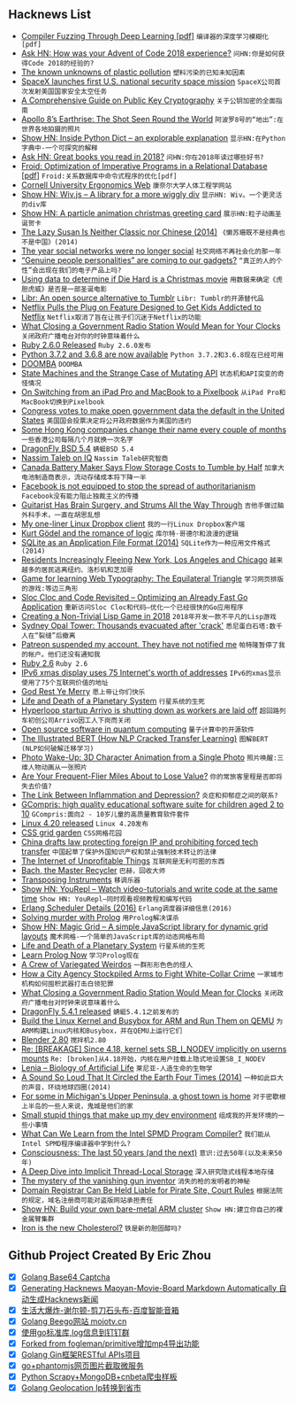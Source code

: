 ## Hacknews List


- [Compiler Fuzzing Through Deep Learning [pdf]](http://homepages.inf.ed.ac.uk/hleather/publications/2018_deepfuzzing_issta.pdf)  `编译器的深度学习模糊化[pdf]`
- [Ask HN: How was your Advent of Code 2018 experience?](item?id=18756313)  `问HN:你是如何获得Code 2018的经验的?`
- [The known unknowns of plastic pollution](https://www.economist.com/international/2018/03/03/the-known-unknowns-of-plastic-pollution)  `塑料污染的已知未知因素`
- [SpaceX launches first U.S. national security space mission](https://www.reuters.com/article/us-space-spacex-launch/spacex-launches-first-u-s-national-security-space-mission-idUSKCN1OM0D9)  `SpaceX公司首次发射美国国家安全太空任务`
- [A Comprehensive Guide on Public Key Cryptography](https://medium.com/blockwhat/public-key-cryptography-a-comprehensive-guide-1e8489e08104)  `关于公钥加密的全面指南`
- [Apollo 8’s Earthrise: The Shot Seen Round the World](https://www.nytimes.com/2018/12/21/science/earthrise-moon-apollo-nasa.html)  `阿波罗8号的“地出”:在世界各地拍摄的照片`
- [Show HN: Inside Python Dict – an explorable explanation](https://just-taking-a-ride.com/inside_python_dict/)  `显示HN:在Python字典中-一个可探究的解释`
- [Ask HN: Great books you read in 2018?](item?id=18756879)  `问HN:你在2018年读过哪些好书?`
- [Froid: Optimization of Imperative Programs in a Relational Database [pdf]](http://www.vldb.org/pvldb/vol11/p432-ramachandra.pdf)  `Froid:关系数据库中命令式程序的优化[pdf]`
- [Cornell University Ergonomics Web](http://ergo.human.cornell.edu/)  `康奈尔大学人体工程学网站`
- [Show HN: Wiv.js – A library for a more wiggly div](https://jjkaufman.github.io/wiv.js/)  `显示HN: Wiv。一个更灵活的div库`
- [Show HN: A particle animation christmas greeting card](https://2018.9elements.com/)  `展示HN:粒子动画圣诞贺卡`
- [The Lazy Susan Is Neither Classic nor Chinese (2014)](https://www.smithsonianmag.com/arts-culture/lazy-susan-classic-centerpiece-chinese-restaurants-neither-classic-nor-chinese-180949844/)  `《懒苏珊既不是经典也不是中国》(2014)`
- [The year social networks were no longer social](https://techcrunch.com/2018/12/23/the-year-social-networks-were-no-longer-social/)  `社交网络不再社会化的那一年`
- [“Genuine people personalities” are coming to our gadgets?](https://arstechnica.com/gadgets/2018/12/douglas-adams-was-right-get-ready-to-talk-with-digital-personalities/)  `“真正的人的个性”会出现在我们的电子产品上吗?`
- [Using data to determine if Die Hard is a Christmas movie](https://stephenfollows.com/using-data-to-determine-if-die-hard-is-a-christmas-movie)  `用数据来确定《虎胆虎威》是否是一部圣诞电影`
- [Libr: An open source alternative to Tumblr](https://librapp.com)  `Libr: Tumblr的开源替代品`
- [Netflix Pulls the Plug on Feature Designed to Get Kids Addicted to Netflix](https://www.vanityfair.com/hollywood/2018/03/netflix-patch-testing-kids-binge-watching)  `Netflix取消了旨在让孩子们沉迷于Netflix的功能`
- [What Closing a Government Radio Station Would Mean for Your Clocks](https://www.npr.org/2018/08/25/641835302/what-closing-a-government-radio-station-would-mean-for-your-clocks)  `关闭政府广播电台对你的时钟意味着什么`
- [Ruby 2.6.0 Released](https://www.ruby-lang.org/en/news/2018/12/25/ruby-2-6-0-released/)  `Ruby 2.6.0发布`
- [Python 3.7.2 and 3.6.8 are now available](https://pythoninsider.blogspot.com/2018/12/python-372-and-368-are-now-available.html)  `Python 3.7.2和3.6.8现在已经可用`
- [DOOMBA](http://richwhitehouse.com/index.php?postid=72)  `DOOMBA`
- [State Machines and the Strange Case of Mutating API](http://250bpm.com/blog:142)  `状态机和API突变的奇怪情况`
- [On Switching from an iPad Pro and MacBook to a Pixelbook](http://www.speirs.org/blog/2018/11/30/on-switching-from-an-ipad-pro-and-a-macbook-to-a-pixelbook)  `从iPad Pro和MacBook切换到Pixelbook`
- [Congress votes to make open government data the default in the United States](https://e-pluribusunum.org/2018/12/21/congress-made-open-government-data-the-default-in-the-united-states/)  `美国国会投票决定将公开政府数据作为美国的违约`
- [Some Hong Kong companies change their name every couple of months](https://blog.dataguru.hk/2018/12/24/some-hong-kong-companies-change-their-name-every-couple-of-months-why/)  `一些香港公司每隔几个月就换一次名字`
- [DragonFly BSD 5.4](https://www.dragonflybsd.org/release54/)  `蜻蜓BSD 5.4`
- [Nassim Taleb on IQ](https://threadreaderapp.com/thread/1076845397795065856.html)  `Nassim Taleb研究智商`
- [Canada Battery Maker Says Flow Storage Costs to Tumble by Half](https://www.bloomberg.com/news/articles/2018-12-24/canada-battery-maker-says-flow-storage-costs-to-tumble-by-half)  `加拿大电池制造商表示，流动存储成本将下降一半`
- [Facebook is not equipped to stop the spread of authoritarianism](https://techcrunch.com/2018/12/24/facebook-government-silence-dissent-authoritarianism/)  `Facebook没有能力阻止独裁主义的传播`
- [Guitarist Has Brain Surgery, and Strums All the Way Through](https://www.nytimes.com/2018/12/21/world/africa/south-africa-guitarist-brain-surgery.html)  `吉他手做过脑外科手术，一直在胡思乱想`
- [My one-liner Linux Dropbox client](http://lpan.io/one-liner-dropbox-client/)  `我的一行Linux Dropbox客户端`
- [Kurt Gödel and the romance of logic](https://www.prospectmagazine.co.uk/magazine/kurt-godel-and-the-romance-of-logic)  `库尔特·哥德尔和浪漫的逻辑`
- [SQLite as an Application File Format (2014)](https://www.sqlite.org/appfileformat.html)  `SQLite作为一种应用文件格式(2014)`
- [Residents Increasingly Fleeing New York, Los Angeles and Chicago](https://www.bloomberg.com/news/articles/2018-12-14/chicago-exodus-sees-city-shrink-by-156-daily-demographic-trends)  `越来越多的居民逃离纽约、洛杉矶和芝加哥`
- [Game for learning Web Typography: The Equilateral Triangle](https://betterwebtype.com/triangle)  `学习网页排版的游戏:等边三角形`
- [Sloc Cloc and Code Revisited – Optimizing an Already Fast Go Application](https://boyter.org/posts/sloc-cloc-code-performance/)  `重新访问Sloc Cloc和代码—优化一个已经很快的Go应用程序`
- [Creating a Non-Trivial Lisp Game in 2018](https://defungames.com/2018/12/creating-a-non-trivial-lisp-game-in-2018/)  `2018年开发一款不平凡的Lisp游戏`
- [Sydney Opal Tower: Thousands evacuated after &#39;crack&#39;](https://www.bbc.co.uk/news/world-australia-46671811)  `悉尼蛋白石塔:数千人在“裂缝”后撤离`
- [Patreon suspended my account. They have not notified me](https://twitter.com/Scott_Helme/status/1077254028453654529)  `帕特隆暂停了我的帐户。他们还没有通知我`
- [Ruby 2.6](https://anamaria.martinezgomez.name/2018/12/21/ruby2_6.html)  `Ruby 2.6`
- [IPv6 xmas display uses 75 Internet&#39;s worth of addresses](https://hackaday.com/2018/12/24/ipv6-christmas-display-uses-75-internets-worth-of-addresses/)  `IPv6的xmas显示使用了75个互联网价值的地址`
- [God Rest Ye Merry](http://crookedhouse.org/grym-home/)  `愿上帝让你们快乐`
- [Life and Death of a Planetary System](https://exoplanets.nasa.gov/life-and-death/intro/?linkId=61189049)  `行星系统的生死`
- [Hyperloop startup Arrivo is shutting down as workers are laid off](https://www.theverge.com/platform/amp/2018/12/14/18128848/hyperloop-arrivo-furloughs-layoffs-money-trouble)  `超回路列车初创公司Arrivo因工人下岗而关闭`
- [Open source software in quantum computing](https://journals.plos.org/plosone/article?id=10.1371/journal.pone.0208561)  `量子计算中的开源软件`
- [The Illustrated BERT (How NLP Cracked Transfer Learning)](https://jalammar.github.io/illustrated-bert/)  `图解BERT (NLP如何破解迁移学习)`
- [Photo Wake-Up: 3D Character Animation from a Single Photo](https://grail.cs.washington.edu/projects/wakeup/)  `照片唤醒:三维人物动画从一张照片`
- [Are Your Frequent-Flier Miles About to Lose Value?](https://www.wsj.com/articles/are-your-frequent-flier-miles-about-to-lose-value-11545228909)  `你的常旅客里程是否即将失去价值?`
- [The Link Between Inflammation and Depression?](https://medium.com/s/story/the-link-between-inflammation-and-depression-a6e0d5c98639)  `炎症和抑郁症之间的联系?`
- [GCompris: high quality educational software suite for children aged 2 to 10](https://gcompris.net/index-en.html)  `GCompris:面向2 - 10岁儿童的高质量教育软件套件`
- [Linux 4.20 released](https://lkml.org/lkml/2018/12/23/187)  `Linux 4.20发布`
- [CSS grid garden](http://cssgridgarden.com/#en)  `CSS网格花园`
- [China drafts law protecting foreign IP and prohibiting forced tech transfer](https://www.scmp.com/economy/china-economy/article/2179368/china-drafts-law-protecting-foreign-intellectual-property-and)  `中国起草了保护外国知识产权和禁止强制技术转让的法律`
- [The Internet of Unprofitable Things](http://strugglers.net/~andy/blog/2018/12/24/the-internet-of-unprofitable-things/)  `互联网是无利可图的东西`
- [Bach, the Master Recycler](https://www.nybooks.com/articles/2018/12/20/bach-master-recycler/)  `巴赫，回收大师`
- [Transposing Instruments](https://opencurriculum.org/5567/transposing-instruments/)  `移调乐器`
- [Show HN: YouRepl – Watch video-tutorials and write code at the same time](https://yourepl.tumblr.com/post/180936303347/announcing-yourepl)  `Show HN: YouRepl—同时观看视频教程和编写代码`
- [Erlang Scheduler Details (2016)](https://hamidreza-s.github.io/erlang/scheduling/real-time/preemptive/migration/2016/02/09/erlang-scheduler-details.html)  `Erlang调度器详细信息(2016)`
- [Solving murder with Prolog](https://xmonader.github.io/prolog/2018/12/21/solving-murder-prolog.html)  `用Prolog解决谋杀`
- [Show HN: Magic Grid – A simple JavaScript library for dynamic grid layouts](https://github.com/e-oj/Magic-Grid)  `魔术网格-一个简单的JavaScript库的动态网格布局`
- [Life and Death of a Planetary System](https://exoplanets.nasa.gov/life-and-death/intro/)  `行星系统的生死`
- [Learn Prolog Now](http://www.learnprolognow.org/lpnpage.php?pageid=online)  `学习Prolog现在`
- [A Crew of Variegated Weirdos](https://harpers.org/archive/2019/01/a-crew-of-variegated-weirdos/)  `一群形形色色的怪人`
- [How a City Agency Stockpiled Arms to Fight White-Collar Crime](https://www.nytimes.com/2018/12/21/nyregion/doi-mark-peters-nyc-militarization.html)  `一家城市机构如何囤积武器打击白领犯罪`
- [What Closing a Government Radio Station Would Mean for Clocks](https://www.voanews.com/a/time-may-be-running-out-for-millions-of-clocks/4554376.html)  `关闭政府广播电台对时钟来说意味着什么`
- [DragonFly 5.4.1 released](https://www.dragonflydigest.com/2018/12/24/22268.html)  `蜻蜓5.4.1之前发布的`
- [Build the Linux Kernel and Busybox for ARM and Run Them on QEMU](https://www.centennialsoftwaresolutions.com/blog/build-the-linux-kernel-and-busybox-for-arm-and-run-them-on-qemu)  `为ARM构建Linux内核和Busybox，并在QEMU上运行它们`
- [Blender 2.80](https://www.blender.org/2-8/)  `搅拌机2.80`
- [Re: [BREAKAGE] Since 4.18, kernel sets SB_I_NODEV implicitly on userns mounts](https://lkml.org/lkml/2018/12/22/221)  `Re: [broken]从4.18开始，内核在用户挂载上隐式地设置SB_I_NODEV`
- [Lenia – Biology of Artificial Life](https://arxiv.org/abs/1812.05433)  `莱尼亚-人造生命的生物学`
- [A Sound So Loud That It Circled the Earth Four Times (2014)](http://nautil.us/blog/the-sound-so-loud-that-it-circled-the-earth-four-times)  `一种如此巨大的声音，环绕地球四圈(2014)`
- [For some in Michigan&#39;s Upper Peninsula, a ghost town is home](https://www.freep.com/story/news/columnists/john-carlisle/2018/02/16/upper-peninsula-ghost-town-homes/1034513001/)  `对于密歇根上半岛的一些人来说，鬼城是他们的家`
- [Small stupid things that make up my dev environment](http://rachelbythebay.com/w/2018/12/21/env/)  `组成我的开发环境的一些小事情`
- [What Can We Learn from the Intel SPMD Program Compiler?](https://software.intel.com/en-us/blogs/2018/12/17/what-can-we-learn-from-the-intel-spmd-program-compiler)  `我们能从Intel SPMD程序编译器中学到什么?`
- [Consciousness: The last 50 years (and the next)](https://journals.sagepub.com/doi/10.1177/2398212818816019)  `意识:过去50年(以及未来50年)`
- [A Deep Dive into Implicit Thread-Local Storage](https://chao-tic.github.io/blog/2018/12/25/tls)  `深入研究隐式线程本地存储`
- [The mystery of the vanishing gun inventor](https://www.bbc.com/news/magazine-23709471)  `消失的枪的发明者的神秘`
- [Domain Registrar Can Be Held Liable for Pirate Site, Court Rules](https://torrentfreak.com/domain-registrar-can-be-held-liable-for-pirate-site-court-rules-181224/)  `根据法院的规定，域名注册商可能对盗版网站承担责任`
- [Show HN: Build your own bare-metal ARM cluster](https://blog.alexellis.io/build-your-own-bare-metal-arm-cluster/)  `Show HN:建立你自己的裸金属臂集群`
- [Iron is the new Cholesterol?](http://nautil.us/issue/67/reboot/iron-is-the-new-cholesterol)  `铁是新的胆固醇吗?`

## Github Project Created By Eric Zhou

- [x] [Golang Base64 Captcha](https://github.com/mojocn/base64Captcha)
- [x] [Generating Hacknews Maoyan-Movie-Board Markdown Automatically 自动生成Hacknews新闻](https://github.com/dejavuzhou/md-genie)
- [x] [生活大爆炸-谢尔顿-剪刀石头布-百度智能音箱](https://github.com/mojocn/dueros-bang-game)
- [x] [Golang Beego网站 mojotv.cn](https://github.com/mojocn/www.mojotv.cn)
- [x] [使用go标准库,log信息到钉钉群](https://github.com/mojocn/dooger)
- [x] [Forked from fogleman/primitive增加mp4导出功能](https://github.com/mojocn/primitive)
- [x] [Golang Gin框架RESTful APIs项目](https://github.com/JJJJJJJerk/ezier-golang-web-api-framework)
- [x] [go+phantomjs网页图片截取微服务](https://github.com/mojocn/screen_shot)
- [x] [Python Scrapy+MongoDB+cnbeta爬虫样板](https://github.com/mojocn/scrapy_mongodb_boilerplate_cnbeta)
- [x] [Golang Geolocation Ip转换到省市](https://github.com/mojocn/ip2location)